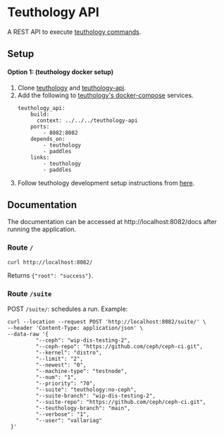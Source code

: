 # Teuthology API

A REST API to execute [teuthology commands](https://docs.ceph.com/projects/teuthology/en/latest/commands/list.html). 

## Setup

#### Option 1: (teuthology docker setup)

1. Clone [teuthology](https://github.com/ceph/teuthology) and [teuthology-api](https://github.com/VallariAg/teuthology-api).
2. Add the following to [teuthology's docker-compose](https://github.com/ceph/teuthology/blob/main/docs/docker-compose/docker-compose.yml) services.
    ```
    teuthology_api:
        build:
          context: ../../../teuthology-api
        ports:
            - 8082:8082
        depends_on:
            - teuthology
            - paddles
        links:
            - teuthology
            - paddles
    ```
3. Follow teuthology development setup instructions from [here](https://github.com/ceph/teuthology/tree/main/docs/docker-compose).

## Documentation

The documentation can be accessed at http://localhost:8082/docs after running the application.

### Route `/`

```
curl http://localhost:8082/
```
Returns `{"root": "success"}`.

### Route `/suite`

POST `/suite/`: schedules a run.
Example:
```
curl --location --request POST 'http://localhost:8082/suite/' \
--header 'Content-Type: application/json' \
--data-raw '{
         "--ceph": "wip-dis-testing-2",
         "--ceph-repo": "https://github.com/ceph/ceph-ci.git",
         "--kernel": "distro",
         "--limit": "2",
         "--newest": "0",
         "--machine-type": "testnode",
         "--num": "1",
         "--priority": "70",
         "--suite": "teuthology:no-ceph",
         "--suite-branch": "wip-dis-testing-2",
         "--suite-repo": "https://github.com/ceph/ceph-ci.git",
         "--teuthology-branch": "main",
         "--verbose": "1",
         "--user": "vallariag"
 }'
```



